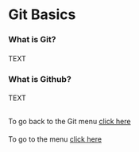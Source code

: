 # Git Basics
###
### What is Git?
####
TEXT
####
### What is Github?
####
TEXT
##
To go back to the Git menu [click here](https://github.com/SDenn12/beginner_code/blob/main/git_tutorial.md)
####
To go to the menu [click here](https://github.com/SDenn12/beginner_code/blob/main/README.md)
